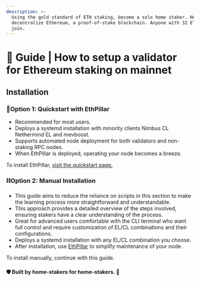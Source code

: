 ```yaml
---
description: >-
  Using the gold standard of ETH staking, become a solo home staker. Help
  decentralize Ethereum, a proof-of-stake blockchain. Anyone with 32 ETH can
  join.
---
```


# 🥩 Guide | How to setup a validator for Ethereum staking on mainnet

## Installation

### :rocket:Option 1: Quickstart with EthPillar

* Recommended for most users.
* Deploys a systemd installation with minority clients Nimbus CL Nethermind EL and mevboost.
* Supports automated node deployment for both validators and non-staking RPC nodes.
* When EthPillar is deployed, operating your node becomes a breeze.

To install EthPillar, [visit the quickstart page.](../ethpillar.md)

### :chains:Option 2: Manual Installation

* This guide aims to reduce the reliance on scripts in this section to make the learning process more straightforward and understandable.
* This approach provides a detailed overview of the steps involved, ensuring stakers have a clear understanding of the process.
* Great for advanced users comfortable with the CLI terminal who want full control and require customization of EL/CL combinations and their configurations.
* Deploys a systemd installation with any EL/CL combination you choose.
* After installation, use [EthPillar](../ethpillar.md) to simplify maintenance of your node.

To install manually, continue with this guide.

#### :shield: Built by home-stakers for home-stakers. :pray:
